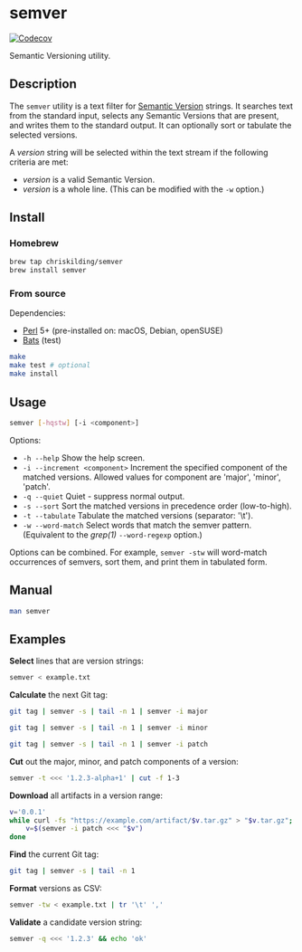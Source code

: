 # semver

[![Codecov](https://codecov.io/gh/chriskilding/semver/branch/master/graph/badge.svg)](https://codecov.io/gh/chriskilding/semver)

Semantic Versioning utility.

## Description

The `semver` utility is a text filter for [Semantic Version](https://semver.org/) strings. It searches text from the standard input, selects any Semantic Versions that are present, and writes them to the standard output. It can optionally sort or tabulate the selected versions.

A *version* string will be selected within the text stream if the following criteria are met:

- *version* is a valid Semantic Version.
- *version* is a whole line. (This can be modified with the `-w` option.)

## Install

### Homebrew

```bash
brew tap chriskilding/semver
brew install semver
```

### From source

Dependencies:

- [Perl](http://www.perl.org) 5+ (pre-installed on: macOS, Debian, openSUSE)
- [Bats](https://github.com/bats-core/bats-core) (test)

```bash
make
make test # optional
make install
```

## Usage

```bash
semver [-hqstw] [-i <component>]
```

Options:

- `-h --help`
  Show the help screen.
- `-i --increment <component>`
  Increment the specified component of the matched versions. Allowed values for component are 'major', 'minor', 'patch'.
- `-q --quiet`
  Quiet - suppress normal output.
- `-s --sort`
  Sort the matched versions in precedence order (low-to-high).
- `-t --tabulate`
  Tabulate the matched versions (separator: '\t').
- `-w --word-match`
  Select words that match the semver pattern. (Equivalent to the *grep(1)* `--word-regexp` option.)

Options can be combined. For example, `semver -stw` will word-match occurrences of semvers, sort them, and print them in tabulated form. 

## Manual

```bash
man semver
```

## Examples

**Select** lines that are version strings:

```bash
semver < example.txt
```

**Calculate** the next Git tag:

```bash
git tag | semver -s | tail -n 1 | semver -i major

git tag | semver -s | tail -n 1 | semver -i minor

git tag | semver -s | tail -n 1 | semver -i patch
```

**Cut** out the major, minor, and patch components of a version:

```bash
semver -t <<< '1.2.3-alpha+1' | cut -f 1-3
```

**Download** all artifacts in a version range:

```bash
v='0.0.1'
while curl -fs "https://example.com/artifact/$v.tar.gz" > "$v.tar.gz"; do
    v=$(semver -i patch <<< "$v")
done
```

**Find** the current Git tag:

```bash
git tag | semver -s | tail -n 1
```

**Format** versions as CSV:

```bash
semver -tw < example.txt | tr '\t' ','
```

**Validate** a candidate version string:

```bash
semver -q <<< '1.2.3' && echo 'ok'
```
